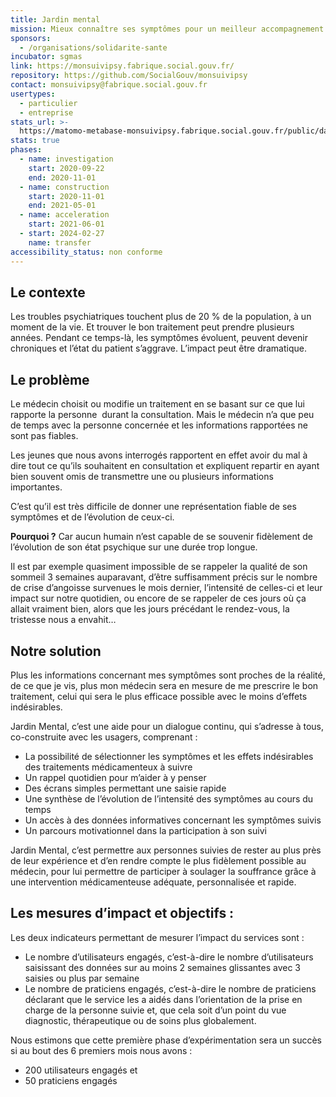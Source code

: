 ```yaml
---
title: Jardin mental
mission: Mieux connaître ses symptômes pour un meilleur accompagnement médical
sponsors:
  - /organisations/solidarite-sante
incubator: sgmas
link: https://monsuivipsy.fabrique.social.gouv.fr/
repository: https://github.com/SocialGouv/monsuivipsy
contact: monsuivipsy@fabrique.social.gouv.fr
usertypes:
  - particulier
  - entreprise
stats_url: >-
  https://matomo-metabase-monsuivipsy.fabrique.social.gouv.fr/public/dashboard/5c48ca1a-0c1e-4d8b-90b1-d474ce379758
stats: true
phases:
  - name: investigation
    start: 2020-09-22
    end: 2020-11-01
  - name: construction
    start: 2020-11-01
    end: 2021-05-01
  - name: acceleration
    start: 2021-06-01
  - start: 2024-02-27
    name: transfer
accessibility_status: non conforme
---
```

## Le contexte

Les troubles psychiatriques touchent plus de 20 % de la population, à un moment de la vie. Et trouver le bon traitement peut prendre plusieurs années. Pendant ce temps-là, les symptômes évoluent, peuvent devenir chroniques et l’état du patient s’aggrave. L’impact peut être dramatique. 

## Le problème

Le médecin choisit ou modifie un traitement en se basant sur ce que lui rapporte la personne  durant la consultation. Mais le médecin n’a que peu de temps avec la personne concernée et les informations rapportées ne sont pas fiables. 

Les jeunes que nous avons interrogés rapportent en effet avoir du mal à dire tout ce qu’ils souhaitent en consultation et expliquent repartir en ayant bien souvent omis de transmettre une ou plusieurs informations importantes. 

C’est qu’il est très difficile de donner une représentation fiable de ses symptômes et de l’évolution de ceux-ci. 

**Pourquoi ?** Car aucun humain n’est capable de se souvenir fidèlement de l’évolution de son état psychique sur une durée trop longue. 

Il est par exemple quasiment impossible de se rappeler la qualité de son sommeil 3 semaines auparavant, d’être suffisamment précis sur le nombre de crise d’angoisse survenues le mois dernier, l’intensité de celles-ci et leur impact sur notre quotidien, ou encore de se rappeler de ces jours où ça allait vraiment bien, alors que les jours précédant le rendez-vous, la tristesse nous a envahit…

## Notre solution

Plus les informations concernant mes symptômes sont proches de la réalité, de ce que je vis, plus mon médecin sera en mesure de me prescrire le bon traitement, celui qui sera le plus efficace possible avec le moins d’effets indésirables.

Jardin Mental, c’est une aide pour un dialogue continu, qui s’adresse à tous, co-construite avec les usagers, comprenant :

* La possibilité de sélectionner les symptômes et les effets indésirables des traitements médicamenteux à suivre 
* Un rappel quotidien pour m’aider à y penser
* Des écrans simples permettant une saisie rapide
* Une synthèse de l’évolution de l’intensité des symptômes au cours du temps
* Un accès à des données informatives concernant les symptômes suivis
* Un parcours motivationnel dans la participation à son suivi

Jardin Mental, c’est permettre aux personnes suivies de rester au plus près de leur expérience et d’en rendre compte le plus fidèlement possible au médecin, pour lui permettre de participer à soulager la souffrance grâce à une intervention médicamenteuse adéquate, personnalisée et rapide.

## Les mesures d’impact et objectifs :

Les deux indicateurs permettant de mesurer l’impact du services sont : 

* Le nombre d’utilisateurs engagés, c’est-à-dire le nombre d’utilisateurs saisissant des données sur au moins 2 semaines glissantes avec 3 saisies ou plus par semaine
* Le nombre de praticiens engagés, c’est-à-dire le nombre de praticiens déclarant que le service les a aidés dans l’orientation de la prise en charge de la personne suivie et, que cela soit d’un point du vue diagnostic, thérapeutique ou de soins plus globalement. 

Nous estimons que cette première phase d’expérimentation sera un succès si au bout des 6 premiers mois nous avons : 

* 200 utilisateurs engagés et
* 50 praticiens engagés
